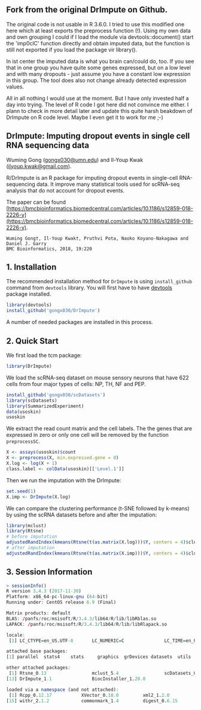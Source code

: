 ## Fork from the original DrImpute on Github.

The original code is not usable in R 3.6.0. I tried to use this modified one here which at least exports the preprocess function (!).
Using my own data and own grouping I could if I load the module via devtools::document() start the 'imp0clC' function directly and obtain imputed data, but the function is still not exported if you load the package vir library(). 

In ist center the imputed data is what you brain can/could do, too. If you see that in one group you have quite some genes expressed, but on a low level and with many dropouts - just assume you have a constant low expression in this group.
The tool does also not change already detected expression values.

All in all nothing I would use at the moment. 
But I have only invested half a day into trying. 
The level of R code I got here did not convince me either. 
I plann to check in more detail later and update this quite harsh beakdown of DrImpute on R code level.
Maybe I even get it to work for me ;-)


## DrImpute: Imputing dropout events in single cell RNA sequencing data

Wuming Gong (<gongx030@umn.edu>) and Il-Youp Kwak (<ilyoup.kwak@gmail.com>).

R/DrImpute is an R package for imputing dropout events in single-cell RNA-sequencing data. It improve many statistical tools used for scRNA-seq analysis that do not account for dropout events. 

The paper can be found [https://bmcbioinformatics.biomedcentral.com/articles/10.1186/s12859-018-2226-y](https://bmcbioinformatics.biomedcentral.com/articles/10.1186/s12859-018-2226-y).

```DrImpute: imputing dropout events in single cell RNA sequencing data
Wuming Gong†, Il-Youp Kwak†, Pruthvi Pota, Naoko Koyano-Nakagawa and Daniel J. Garry
BMC Bioinformatics, 2018, 19:220
```

## 1. Installation

The recommended installation method for `DrImpute` is using `install_github` command from `devtools` library.  You will first have to have [devtools](https://github.com/hadley/devtools) package installed.

```r
library(devtools)
install_github('gongx030/DrImpute')
```

A number of needed packages are installed in this process.

## 2. Quick Start

We first load the tcm package:
```r
library(DrImpute)
```

We load the scRNA-seq dataset on mouse sensory neurons that have 622 cells from four major types of cells: NP, TH, NF and PEP.  
```r
install_github('gongx030/scDatasets')
library(scDatasets)
library(SummarizedExperiment)
data(usoskin)
usoskin
```

We extract the read count matrix and the cell labels. The the genes that are expressed in zero or only one cell will be removed by the function `preprocessSC`.  
```r
X <- assays(usoskin)$count
X <- preprocess(X, min.expressed.gene = 0)
X.log <- log(X + 1)
class.label <- colData(usoskin)[['Level.1']]
```

Then we run the imputation with the DrImpute:
```r
set.seed(1)
X.imp <- DrImpute(X.log)
```

We can compare the clustering performance (t-SNE followed by k-means) by using the scRNA datasets before and after the imputation:
```r
library(mclust)
library(Rtsne)
# before imputation
adjustedRandIndex(kmeans(Rtsne(t(as.matrix(X.log)))$Y, centers = 4)$cluster, class.label)
# after imputation
adjustedRandIndex(kmeans(Rtsne(t(as.matrix(X.imp)))$Y, centers = 4)$cluster, class.label)
```

## 3. Session Information
```r
> sessionInfo()
R version 3.4.3 (2017-11-30)
Platform: x86_64-pc-linux-gnu (64-bit)
Running under: CentOS release 6.9 (Final)

Matrix products: default
BLAS: /panfs/roc/msisoft/R/3.4.3/lib64/R/lib/libRblas.so
LAPACK: /panfs/roc/msisoft/R/3.4.3/lib64/R/lib/libRlapack.so

locale:
 [1] LC_CTYPE=en_US.UTF-8       LC_NUMERIC=C               LC_TIME=en_US.UTF-8        LC_COLLATE=en_US.UTF-8     LC_MONETARY=en_US.UTF-8    LC_MESSAGES=en_US.UTF-8    LC_PAPER=en_US.UTF-8       LC_NAME=C                  LC_ADDRESS=C               LC_TELEPHONE=C             LC_MEASUREMENT=en_US.UTF-8 LC_IDENTIFICATION=C

attached base packages:
[1] parallel  stats4    stats     graphics  grDevices datasets  utils     methods   base

other attached packages:
 [1] Rtsne_0.13                 mclust_5.4                 scDatasets_0.0.3           SummarizedExperiment_1.8.1 DelayedArray_0.4.1         matrixStats_0.53.1         Biobase_2.38.0             GenomicRanges_1.30.3       GenomeInfoDb_1.14.0        IRanges_2.12.0             S4Vectors_0.16.0           BiocGenerics_0.24.0
[13] DrImpute_1.1               BiocInstaller_1.28.0

loaded via a namespace (and not attached):
 [1] Rcpp_0.12.17           XVector_0.18.0         xml2_1.2.0             magrittr_1.5           roxygen2_6.0.1         zlibbioc_1.24.0        devtools_1.13.5        lattice_0.20-35        R6_2.2.2               FNN_1.1                stringr_1.3.0          tools_3.4.3            grid_3.4.3             irlba_2.3.2
[15] withr_2.1.2            commonmark_1.4         digest_0.6.15          Matrix_1.2-12          GenomeInfoDbData_1.0.0 bitops_1.0-6           RCurl_1.95-4.10        memoise_1.1.0          stringi_1.1.7          compiler_3.4.3
```
